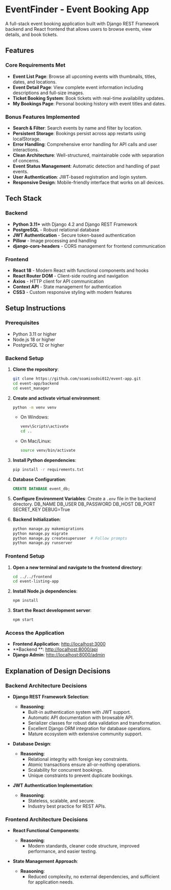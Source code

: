 # EventFinder - Event Booking App

A full-stack event booking application built with Django REST Framework backend and React frontend that allows users to browse events, view details, and book tickets.

## Features

### Core Requirements Met
- **Event List Page**: Browse all upcoming events with thumbnails, titles, dates, and locations.
- **Event Detail Page**: View complete event information including descriptions and full-size images.
- **Ticket Booking System**: Book tickets with real-time availability updates.
- **My Bookings Page**: Personal booking history with event titles and dates.

### Bonus Features Implemented
- **Search & Filter**: Search events by name and filter by location.
- **Persistent Storage**: Bookings persist across app restarts using localStorage.
- **Error Handling**: Comprehensive error handling for API calls and user interactions.
- **Clean Architecture**: Well-structured, maintainable code with separation of concerns.
- **Event Status Management**: Automatic detection and handling of past events.
- **User Authentication**: JWT-based registration and login system.
- **Responsive Design**: Mobile-friendly interface that works on all devices.

## Tech Stack

### Backend
- **Python 3.11+** with Django 4.2 and Django REST Framework
- **PostgreSQL** - Robust relational database
- **JWT Authentication** - Secure token-based authentication
- **Pillow** - Image processing and handling
- **django-cors-headers** - CORS management for frontend communication

### Frontend
- **React 18** - Modern React with functional components and hooks
- **React Router DOM** - Client-side routing and navigation
- **Axios** - HTTP client for API communication
- **Context API** - State management for authentication
- **CSS3** - Custom responsive styling with modern features

## Setup Instructions

### Prerequisites
- Python 3.11 or higher
- Node.js 18 or higher
- PostgreSQL 12 or higher

### Backend Setup

1. **Clone the repository**:
    ```bash
    git clone https://github.com/soamisodoi012/event-app.git
    cd event-app/backend
    cd event_manager
    ```

2. **Create and activate virtual environment**:
    ```bash
    python -m venv venv
    ```
    - On Windows:
        ```bash
        venv\Scripts\activate
        cd ..
        ```
    - On Mac/Linux:
        ```bash
        source venv/bin/activate
        ```

3. **Install Python dependencies**:
    ```bash
    pip install -r requirements.txt
    ```

4. **Database Configuration**:
    ```sql
    CREATE DATABASE event_db;
    ```

5. **Configure Environment Variables**:
    Create a `.env` file in the backend directory.
   DB_NAME
   DB_USER
   DB_PASSWORD
   DB_HOST
   DB_PORT
   SECRET_KEY
   DEBUG=True

7. **Backend Initialization**:
    ```bash
    python manage.py makemigrations
    python manage.py migrate
    python manage.py createsuperuser  # Follow prompts
    python manage.py runserver
    ```

### Frontend Setup

1. **Open a new terminal and navigate to the frontend directory**:
    ```bash
    cd ../../frontend
    cd event-listing-app
    ```

2. **Install Node.js dependencies**:
    ```bash
    npm install
    ```

3. **Start the React development server**:
    ```bash
    npm start
    ```

### Access the Application
- **Frontend Application**: [http://localhost:3000](http://localhost:3000)
- **Backend **: [http://localhost:8000/api](http://localhost:8000/)
- **Django Admin**: [http://localhost:8000/admin](http://localhost:8000/admin)

## Explanation of Design Decisions

### Backend Architecture Decisions

- **Django REST Framework Selection**:
    - **Reasoning**:
        - Built-in authentication system with JWT support.
        - Automatic API documentation with browsable API.
        - Serializer classes for robust data validation and transformation.
        - Excellent Django ORM integration for database operations.
        - Mature ecosystem with extensive community support.

- **Database Design**:
    - **Reasoning**:
        - Relational integrity with foreign key constraints.
        - Atomic transactions ensure all-or-nothing operations.
        - Scalability for concurrent bookings.
        - Unique constraints to prevent duplicate bookings.

- **JWT Authentication Implementation**:
    - **Reasoning**:
        - Stateless, scalable, and secure.
        - Industry best practice for REST APIs.

### Frontend Architecture Decisions

- **React Functional Components**:
    - **Reasoning**:
        - Modern standards, cleaner code structure, improved performance, and easier testing.

- **State Management Approach**:
    - **Reasoning**:
        - Reduced complexity, no external dependencies, and sufficient for application needs.

